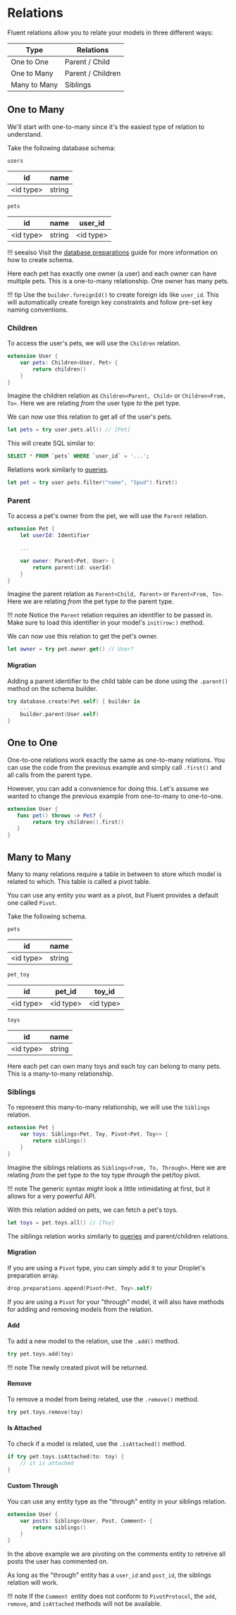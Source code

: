 # Relations

Fluent relations allow you to relate your models in three different ways:

| Type         | Relations         |
|--------------|-------------------|
| One to One   | Parent / Child    |
| One to Many  | Parent / Children |
| Many to Many | Siblings          |


## One to Many

We'll start with one-to-many since it's the easiest type of relation to understand.

Take the following database schema:

`users`

| id              | name   |
|-----------------|--------|
| &lt;id type&gt; | string |

`pets`

| id              | name   | user_id         |
|-----------------|--------|-----------------|
| &lt;id type&gt; | string | &lt;id type&gt; |

!!! seealso
    Visit the [database preparations](database.md#preparations) guide for more information
    on how to create schema.

Here each pet has exactly one owner (a user) and each owner can have multiple pets. 
This is a one-to-many relationship. One owner has many pets.

!!! tip
    Use the `builder.foreignId()` to create foreign ids like `user_id`. This will automatically
    create foreign key constraints and follow pre-set key naming conventions.

### Children

To access the user's pets, we will use the `Children` relation.

```swift
extension User {
    var pets: Children<User, Pet> {
        return children()
    }
}
```

Imagine the children relation as `Children<Parent, Child>` or `Children<From, To>`.
Here we are relating _from_ the user type _to_ the pet type.

We can now use this relation to get all of the user's pets.

```swift
let pets = try user.pets.all() // [Pet]
```

This will create SQL similar to:

```sql
SELECT * FROM `pets` WHERE `user_id` = '...';
```

Relations work similarly to [queries](query.md).

```swift
let pet = try user.pets.filter("name", "Spud").first()
```

### Parent

To access a pet's owner from the pet, we will use the `Parent` relation.

```swift
extension Pet {
    let userId: Identifier

    ...

    var owner: Parent<Pet, User> {
        return parent(id: userId)
    }
}
```

Imagine the parent relation as `Parent<Child, Parent>` or `Parent<From, To>`.
Here we are relating _from_ the pet type _to_ the parent type.

!!! note
    Notice the `Parent` relation requires an identifier to be passed in. 
    Make sure to load this identifier in your model's `init(row:)` method.

We can now use this relation to get the pet's owner.

```swift
let owner = try pet.owner.get() // User?
```

#### Migration

Adding a parent identifier to the child table can be done using the `.parent()` method on
the schema builder.

```swift
try database.create(Pet.self) { builder in
    ...
    builder.parent(User.self)
}
```

## One to One

One-to-one relations work exactly the same as one-to-many relations. You can use the
code from the previous example and simply call `.first()` and all calls from the parent type.

However, you can add a convenience for doing this. Let's assume we wanted to change the previous
example from one-to-many to one-to-one.

```swift
extension User {
   func pet() throws -> Pet? {
        return try children().first()
   } 
}
```

## Many to Many

Many to many relations require a table in between to store which model is related to which. 
This table is called a pivot table.

You can use any entity you want as a pivot, but Fluent provides a default one called `Pivot`.

Take the following schema.

`pets`

| id              | name   |
|-----------------|--------|
| &lt;id type&gt; | string |

`pet_toy`

| id              | pet_id          | toy_id          |
|-----------------|-----------------|-----------------|
| &lt;id type&gt; | &lt;id type&gt; | &lt;id type&gt; |


`toys`

| id              | name   |
|-----------------|--------|
| &lt;id type&gt; | string |

Here each pet can own many toys and each toy can belong to many pets. This is a many-to-many relationship.

### Siblings

To represent this many-to-many relationship, we will use the `Siblings` relation.

```swift
extension Pet {
    var toys: Siblings<Pet, Toy, Pivot<Pet, Toy>> {
        return siblings()
    }
}
```

Imagine the siblings relations as `Siblings<From, To, Through>`.
Here we are relating _from_ the pet type _to_ the toy type _through_ the pet/toy pivot.

!!! note
    The generic syntax might look a little intimidating at first, but it allows for a very powerful API.

With this relation added on pets, we can fetch a pet's toys.

```swift
let toys = pet.toys.all() // [Toy]
```

The siblings relation works similarly to [queries](query.md) and parent/children relations. 

#### Migration

If you are using a `Pivot` type, you can simply add it to your Droplet's preparation array.

```swift
drop.preparations.append(Pivot<Pet, Toy>.self)
```

If you are using a `Pivot` for your "through" model, it will also have methods for adding and removing models from the relation.

#### Add

To add a new model to the relation, use the `.add()` method.

```swift
try pet.toys.add(toy)
```

!!! note
    The newly created pivot will be returned.

#### Remove

To remove a model from being related, use the `.remove()` method.

```swift
try pet.toys.remove(toy)
```

#### Is Attached

To check if a model is related, use the `.isAttached()` method.

```swift
if try pet.toys.isAttached(to: toy) {
    // it is attached
}
```

#### Custom Through

You can use any entity type as the "through" entity in your siblings relation. 

```swift
extension User {
    var posts: Siblings<User, Post, Comment> {
        return siblings()
    }
}
```

In the above example we are pivoting on the comments entity to retreive all posts the user
has commented on.

As long as the "through" entity has a `user_id` and `post_id`, the siblings relation will work.

!!! note
    If the `Comment `entity does not conform to `PivotProtocol`, the 
    `add`, `remove`, and `isAttached` methods will not be available.

